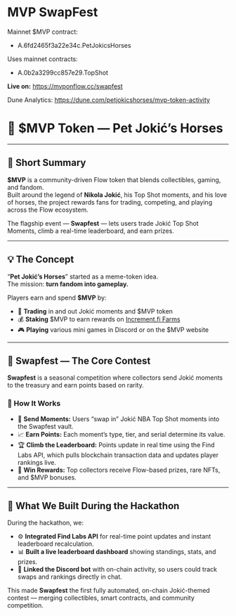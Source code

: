 # MVP SwapFest

Mainnet $MVP contract:
- A.6fd2465f3a22e34c.PetJokicsHorses

Uses mainnet contracts:
- A.0b2a3299cc857e29.TopShot

**Live on:** https://mvponflow.cc/swapfest

Dune Analytics: https://dune.com/petjokicshorses/mvp-token-activity

# 🐴 $MVP Token — Pet Jokić’s Horses

---

## 🎯 Short Summary

**$MVP** is a community-driven Flow token that blends collectibles, gaming, and fandom.  
Built around the legend of **Nikola Jokić**, his Top Shot moments, and his love of horses, the project rewards fans for trading, competing, and playing across the Flow ecosystem.  

The flagship event — **Swapfest** — lets users trade Jokić Top Shot Moments, climb a real-time leaderboard, and earn prizes.

---

## 💡 The Concept

“**Pet Jokić’s Horses**” started as a meme-token idea.  
The mission: **turn fandom into gameplay.**

Players earn and spend **$MVP** by:

- 🏇 **Trading** in and out Jokić moments and $MVP token  
- 💰 **Staking** $MVP to earn rewards on [Increment.fi Farms](https://increment.fi/farms)  
- 🎮 **Playing** various mini games in Discord or on the $MVP website  

---

## 🧩 Swapfest — The Core Contest

**Swapfest** is a seasonal competition where collectors send Jokić moments to the treasury and earn points based on rarity.

### 🔹 How It Works

- 💸 **Send Moments:** Users “swap in” Jokić NBA Top Shot moments into the Swapfest vault.  
- 📈 **Earn Points:** Each moment’s type, tier, and serial determine its value.  
- 🏆 **Climb the Leaderboard:** Points update in real time using the Find Labs API, which pulls blockchain transaction data and updates player rankings live.  
- 🎁 **Win Rewards:** Top collectors receive Flow-based prizes, rare NFTs, and $MVP bonuses.  

---

## 🧱 What We Built During the Hackathon

During the hackathon, we:

- ⚙️ **Integrated Find Labs API** for real-time point updates and instant leaderboard recalculation.  
- 📊 **Built a live leaderboard dashboard** showing standings, stats, and prizes.  
- 🤖 **Linked the Discord bot** with on-chain activity, so users could track swaps and rankings directly in chat.  

This made **Swapfest** the first fully automated, on-chain Jokić-themed contest — merging collectibles, smart contracts, and community competition.

